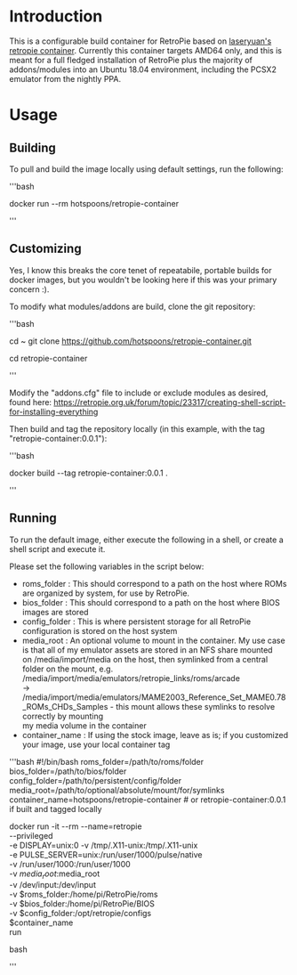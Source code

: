 # Introduction

This is a configurable build container for RetroPie based on [laseryuan's retropie container](https://github.com/laseryuan/docker-apps/tree/master/retropie).
Currently this container targets AMD64 only, and this is meant for a full fledged installation of RetroPie plus the majority of addons/modules into an 
Ubuntu 18.04 environment, including the PCSX2 emulator from the nightly PPA. 

# Usage

## Building

To pull and build the image locally using default settings, run the following:

'''bash

docker run --rm hotspoons/retropie-container

'''


## Customizing

Yes, I know this breaks the core tenet of repeatabile, portable builds for docker images, but you wouldn't be looking here if this was your primary concern :).

To modify what modules/addons are build, clone the git repository:

'''bash

cd ~
git clone https://github.com/hotspoons/retropie-container.git

cd retropie-container

'''

Modify the "addons.cfg" file to include or exclude modules as desired, found here: https://retropie.org.uk/forum/topic/23317/creating-shell-script-for-installing-everything

Then build and tag the repository locally (in this example, with the tag "retropie-container:0.0.1"):

'''bash

docker build --tag retropie-container:0.0.1 .

'''

## Running

To run the default image, either execute the following in a shell, or create a shell script and execute it.

Please set the following variables in the script below:

 - roms_folder : This should correspond to a path on the host where ROMs are organized by system, for use by RetroPie. 
 - bios_folder : This should correspond to a path on the host where BIOS images are stored
 - config_folder : This is where persistent storage for all RetroPie configuration is stored on the host system
 - media_root : An optional volume to mount in the container. My use case is that all of my emulator assets are stored in an NFS share mounted \
on /media/import/media on the host, then symlinked from a central folder on the mount, e.g. /media/import/media/emulators/retropie_links/roms/arcade \
-> /media/import/media/emulators/MAME2003_Reference_Set_MAME0.78_ROMs_CHDs_Samples - this mount allows these symlinks to resolve correctly by mounting \
my media volume in the container
 - container_name : If using the stock image, leave as is; if you customized your image, use your local container tag 

'''bash
#!/bin/bash
roms_folder=/path/to/roms/folder
bios_folder=/path/to/bios/folder
config_folder=/path/to/persistent/config/folder
media_root=/path/to/optional/absolute/mount/for/symlinks
container_name=hotspoons/retropie-container # or retropie-container:0.0.1 if built and tagged locally


docker run -it --rm --name=retropie \
  --privileged \
  -e DISPLAY=unix:0 -v /tmp/.X11-unix:/tmp/.X11-unix \
  -e PULSE_SERVER=unix:/run/user/1000/pulse/native \
  -v /run/user/1000:/run/user/1000 \
  -v $media_root:$media_root \
  -v /dev/input:/dev/input \
  -v $roms_folder:/home/pi/RetroPie/roms \
  -v $bios_folder:/home/pi/RetroPie/BIOS \
  -v $config_folder:/opt/retropie/configs \
  $container_name \
  run

  bash


'''
